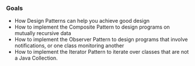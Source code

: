 ### Goals

- How Design Patterns can help you achieve good design
- How to implement the Composite Pattern to design programs on mutually recursive data
- How to implement the Observer Pattern to design programs that involve notifications, or one class monitoring another
- How to implement the Iterator Pattern to iterate over classes that are not a Java Collection. 
